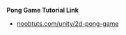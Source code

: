 <strong>Pong Game Tutorial Link</strong>

- [noobtuts.com/unity/2d-pong-game](https://noobtuts.com/unity/2d-pong-game)
